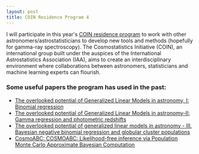 ```yaml
---
layout: post
title: COIN Residence Program 4
---
```


I will participate in this year's [COIN residence program](https://iaacoin.wixsite.com/crp2017) to work with other astronomers/astrostatisticians to develop new tools and methods (hopefully for gamma-ray spectroscopy). The Cosmostatistics Initiative (COIN), an international  group built under the auspices of the International Astrostatistics Association (IAA), aims to create an interdisciplinary environment where collaborations between astronomers, statisticians and machine learning experts can flourish.  

### Some useful papers the program has used in the past:

* [The overlooked potential of Generalized Linear Models in astronomy, I: Binomial regression](http://www.sciencedirect.com/science/article/pii/S2213133715000360)
* [The overlooked potential of Generalized Linear Models in astronomy-II: Gamma regression and photometric redshifts](http://www.sciencedirect.com/science/article/pii/S2213133715000037)
* [The overlooked potential of generalized linear models in astronomy - III. Bayesian negative binomial regression and globular cluster populations](http://adsabs.harvard.edu/abs/2015MNRAS.453.1928D)
* [CosmoABC: COSMOABC: Likelihood-free inference via Population Monte Carlo Approximate Bayesian Computation](http://adsabs.harvard.edu/cgi-bin/bib_query?arXiv:1504.06129)
